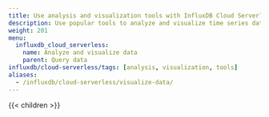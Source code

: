 ```yaml
---
title: Use analysis and visualization tools with InfluxDB Cloud Serverless APIs
description: Use popular tools to analyze and visualize time series data stored in an InfluxDB Cloud Serverless
weight: 201
menu:
  influxdb_cloud_serverless:
    name: Analyze and visualize data
    parent: Query data
influxdb/cloud-serverless/tags: [analysis, visualization, tools]
aliases:
  - /influxdb/cloud-serverless/visualize-data/
---
```


{{< children >}}
